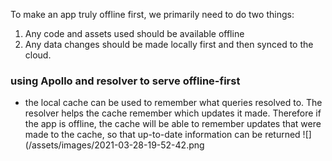 
To make an app truly offline first, we primarily need to do two things:
1. Any code and assets used should be available offline
2. Any data changes should be made locally first and then synced to the cloud.

### using Apollo and resolver to serve offline-first
- the local cache can be used to remember what queries resolved to. The resolver helps the cache remember which updates it made. Therefore if the app is offline, the cache will be able to remember updates that were made to the cache, so that up-to-date information can be returned 
![](/assets/images/2021-03-28-19-52-42.png
